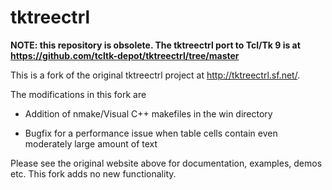 # tktreectrl

**NOTE: this repository is obsolete. The tktreectrl port to Tcl/Tk 9 is at https://github.com/tcltk-depot/tktreectrl/tree/master**

This is a fork of the original tktreectrl project at http://tktreectrl.sf.net/.

The modifications in this fork are

* Addition of nmake/Visual C++ makefiles in the win directory

* Bugfix for a performance issue when table cells contain even moderately large amount of text

Please see the original website above for documentation, examples, demos etc. This fork adds no new functionality.
